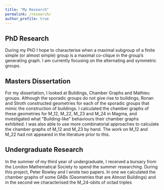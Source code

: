 ```yaml
---
title: "My Research"
permalink: /research/
author_profile: true
---
```


## PhD Research
During my PhD I hope to characterise when a maximal subgroup of a finite simple (or almost simple) group is a maximal co-clique in the group’s generating graph. I am currently focusing on the alternating and symmetric groups.

## Masters Dissertation
For my dissertation, I looked at Buildings, Chamber Graphs and Mathieu groups.
Although the sporadic groups do not give rise to buildings, Ronan and Stroth constructed geometries for each of the sporadic groups that mimic the construction of buildings. I calculated the chamber graphs of these geometries for M_12, M_22, M_23 and M_24 in Magma, and investigated what "Building-like" behaviours their chamber graphs exhibited. 
I was also able to use more combinatorial approaches to calculate the chamber graphs of M_12 and M_23 by hand.
The work on M_12 and M_22 had not appeared in the literature prior to this.

## Undergraduate Research
In the summer of my third year of undergraduate, I received a bursary from the London Mathematical Society to spend the summer researching. During this project, Peter Rowley and I wrote two papers. In one we calculated the chamber graphs of some GABs (Geometries that are Almost Buildings) and in the second we characterised the M_24-obits of octad triples
